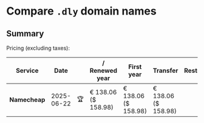 # Compare `.dly` domain names

## Summary

Pricing (excluding taxes):

| Service | Date |  | / Renewed year | First year | Transfer | Restoration |
|--|--|--|--|--|--|--|
| **Namecheap** | 2025-06-22 | 🏆 | € 138.06<br>($ 158.98) | € 138.06<br>($ 158.98) | € 138.06<br>($ 158.98) |  |
